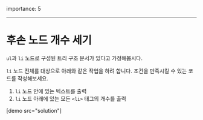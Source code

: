 importance: 5

---

# 후손 노드 개수 세기

`ul`과 `li` 노드로 구성된 트리 구조 문서가 있다고 가정해봅시다.

`li` 노드 전체를 대상으로 아래와 같은 작업을 하려 합니다. 조건을 만족시킬 수 있는 코드를 작성해보세요.

1. `li` 노드 안에 있는 텍스트를 출력
2. `li` 노드 아래에 있는 모든 `<li>` 태그의 개수를 출력

[demo src="solution"]

